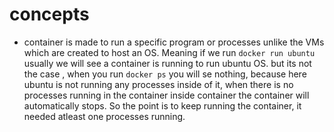 # concepts

- container is made to run a specific program or processes unlike the VMs which are created to host an OS. Meaning if we run `docker run ubuntu` usually we will see a container is running to run ubuntu OS. but its not the case , when you run `docker ps` you will se nothing, because here ubuntu is not running any processes inside of it, when there is no processes running in the container inside container the container will automatically stops. So the point is to keep running the container, it needed atleast one processes running.

